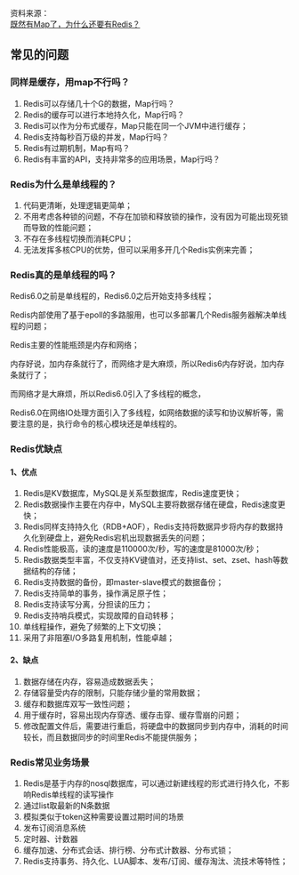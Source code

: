 资料来源：<br/>
[既然有Map了，为什么还要有Redis？](https://juejin.cn/post/7207743145998794789)



## 常见的问题

###  同样是缓存，用map不行吗？

1. Redis可以存储几十个G的数据，Map行吗？
2. Redis的缓存可以进行本地持久化，Map行吗？
3. Redis可以作为分布式缓存，Map只能在同一个JVM中进行缓存；
4. Redis支持每秒百万级的并发，Map行吗？
5. Redis有过期机制，Map有吗？
6. Redis有丰富的API，支持非常多的应用场景，Map行吗？

### Redis为什么是单线程的？

1. 代码更清晰，处理逻辑更简单；
2. 不用考虑各种锁的问题，不存在加锁和释放锁的操作，没有因为可能出现死锁而导致的性能问题；
3. 不存在多线程切换而消耗CPU；
4. 无法发挥多核CPU的优势，但可以采用多开几个Redis实例来完善；

### Redis真的是单线程的吗？

Redis6.0之前是单线程的，Redis6.0之后开始支持多线程；

Redis内部使用了基于epoll的多路服用，也可以多部署几个Redis服务器解决单线程的问题；

Redis主要的性能瓶颈是内存和网络；

内存好说，加内存条就行了，而网络才是大麻烦，所以Redis6内存好说，加内存条就行了；

而网络才是大麻烦，所以Redis6.0引入了多线程的概念，

Redis6.0在网络IO处理方面引入了多线程，如网络数据的读写和协议解析等，需要注意的是，执行命令的核心模块还是单线程的。

### Redis优缺点

#### 1、优点

1. Redis是KV数据库，MySQL是关系型数据库，Redis速度更快；
2. Redis数据操作主要在内存中，MySQL主要将数据存储在硬盘，Redis速度更快；
3. Redis同样支持持久化（RDB+AOF），Redis支持将数据异步将内存的数据持久化到硬盘上，避免Redis宕机出现数据丢失的问题；
4. Redis性能极高，读的速度是110000次/秒，写的速度是81000次/秒；
5. Redis数据类型丰富，不仅支持KV键值对，还支持list、set、zset、hash等数据结构的存储；
6. Redis支持数据的备份，即master-slave模式的数据备份；
7. Redis支持简单的事务，操作满足原子性；
8. Redis支持读写分离，分担读的压力；
9. Redis支持哨兵模式，实现故障的自动转移；
10. 单线程操作，避免了频繁的上下文切换；
11. 采用了非阻塞I/O多路复用机制，性能卓越；

#### 2、缺点

1. 数据存储在内存，容易造成数据丢失；
2. 存储容量受内存的限制，只能存储少量的常用数据；
3. 缓存和数据库双写一致性问题；
4. 用于缓存时，容易出现内存穿透、缓存击穿、缓存雪崩的问题；
5. 修改配置文件后，需要进行重启，将硬盘中的数据同步到内存中，消耗的时间较长，而且数据同步的时间里Redis不能提供服务；

### Redis常见业务场景

1. Redis是基于内存的nosql数据库，可以通过新建线程的形式进行持久化，不影响Redis单线程的读写操作
2. 通过list取最新的N条数据
3. 模拟类似于token这种需要设置过期时间的场景
4. 发布订阅消息系统
5. 定时器、计数器
6. 缓存加速、分布式会话、排行榜、分布式计数器、分布式锁；
7. Redis支持事务、持久化、LUA脚本、发布/订阅、缓存淘汰、流技术等特性；



